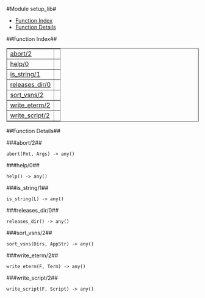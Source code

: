 

#Module setup_lib#
* [Function Index](#index)
* [Function Details](#functions)




<a name="index"></a>

##Function Index##


<table width="100%" border="1" cellspacing="0" cellpadding="2" summary="function index"><tr><td valign="top"><a href="#abort-2">abort/2</a></td><td></td></tr><tr><td valign="top"><a href="#help-0">help/0</a></td><td></td></tr><tr><td valign="top"><a href="#is_string-1">is_string/1</a></td><td></td></tr><tr><td valign="top"><a href="#releases_dir-0">releases_dir/0</a></td><td></td></tr><tr><td valign="top"><a href="#sort_vsns-2">sort_vsns/2</a></td><td></td></tr><tr><td valign="top"><a href="#write_eterm-2">write_eterm/2</a></td><td></td></tr><tr><td valign="top"><a href="#write_script-2">write_script/2</a></td><td></td></tr></table>


<a name="functions"></a>

##Function Details##

<a name="abort-2"></a>

###abort/2##




`abort(Fmt, Args) -> any()`

<a name="help-0"></a>

###help/0##




`help() -> any()`

<a name="is_string-1"></a>

###is_string/1##




`is_string(L) -> any()`

<a name="releases_dir-0"></a>

###releases_dir/0##




`releases_dir() -> any()`

<a name="sort_vsns-2"></a>

###sort_vsns/2##




`sort_vsns(Dirs, AppStr) -> any()`

<a name="write_eterm-2"></a>

###write_eterm/2##




`write_eterm(F, Term) -> any()`

<a name="write_script-2"></a>

###write_script/2##




`write_script(F, Script) -> any()`

